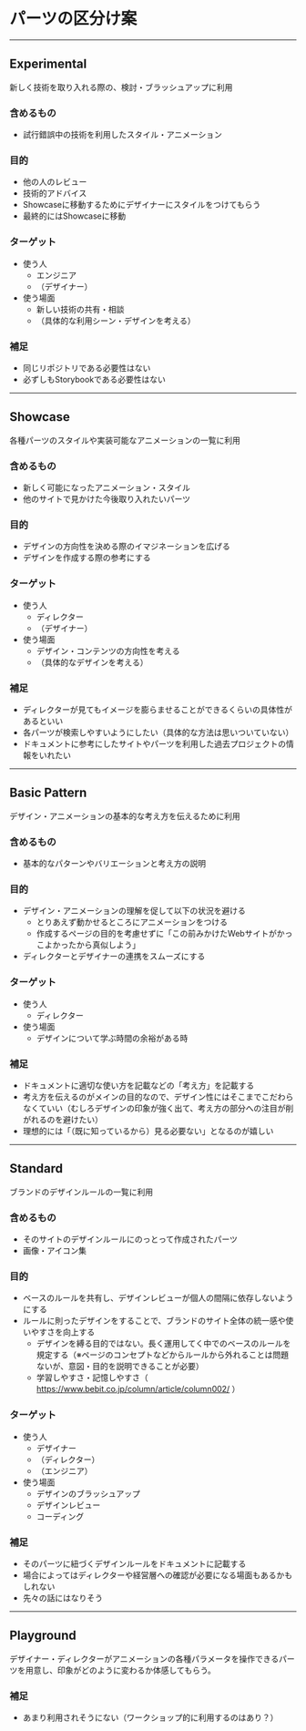 # パーツの区分け案

---

## Experimental
新しく技術を取り入れる際の、検討・ブラッシュアップに利用

### 含めるもの
- 試行錯誤中の技術を利用したスタイル・アニメーション

### 目的
- 他の人のレビュー
- 技術的アドバイス
- Showcaseに移動するためにデザイナーにスタイルをつけてもらう
- 最終的にはShowcaseに移動

### ターゲット
- 使う人
  - エンジニア
  - （デザイナー）
- 使う場面
  - 新しい技術の共有・相談
  - （具体的な利用シーン・デザインを考える）

### 補足
- 同じリポジトリである必要性はない
- 必ずしもStorybookである必要性はない

---

## Showcase
各種パーツのスタイルや実装可能なアニメーションの一覧に利用

### 含めるもの
- 新しく可能になったアニメーション・スタイル
- 他のサイトで見かけた今後取り入れたいパーツ

### 目的
- デザインの方向性を決める際のイマジネーションを広げる
- デザインを作成する際の参考にする

### ターゲット
- 使う人
  - ディレクター
  - （デザイナー）
- 使う場面
  - デザイン・コンテンツの方向性を考える
  - （具体的なデザインを考える）

### 補足
- ディレクターが見てもイメージを膨らませることができるくらいの具体性があるといい
- 各パーツが検索しやすいようにしたい（具体的な方法は思いついていない）
- ドキュメントに参考にしたサイトやパーツを利用した過去プロジェクトの情報をいれたい

---

## Basic Pattern
デザイン・アニメーションの基本的な考え方を伝えるために利用

### 含めるもの
- 基本的なパターンやバリエーションと考え方の説明

### 目的
- デザイン・アニメーションの理解を促して以下の状況を避ける
  - とりあえず動かせるところにアニメーションをつける
  - 作成するページの目的を考慮せずに「この前みかけたWebサイトがかっこよかったから真似しよう」
- ディレクターとデザイナーの連携をスムーズにする

### ターゲット
- 使う人
  - ディレクター
- 使う場面
  - デザインについて学ぶ時間の余裕がある時

### 補足
- ドキュメントに適切な使い方を記載などの「考え方」を記載する
- 考え方を伝えるのがメインの目的なので、デザイン性にはそこまでこだわらなくていい（むしろデザインの印象が強く出て、考え方の部分への注目が削がれるのを避けたい）
- 理想的には「（既に知っているから）見る必要ない」となるのが嬉しい

---

## Standard
ブランドのデザインルールの一覧に利用

### 含めるもの
- そのサイトのデザインルールにのっとって作成されたパーツ
- 画像・アイコン集

### 目的
- ベースのルールを共有し、デザインレビューが個人の間隔に依存しないようにする
- ルールに則ったデザインをすることで、ブランドのサイト全体の統一感や使いやすさを向上する
  - デザインを縛る目的ではない。長く運用してく中でのベースのルールを規定する（※ページのコンセプトなどからルールから外れることは問題ないが、意図・目的を説明できることが必要）
  - 学習しやすさ・記憶しやすさ（ https://www.bebit.co.jp/column/article/column002/ ）

### ターゲット
- 使う人
  - デザイナー
  - （ディレクター）
  - （エンジニア）
- 使う場面
  - デザインのブラッシュアップ
  - デザインレビュー
  - コーディング

### 補足
- そのパーツに紐づくデザインルールをドキュメントに記載する
- 場合によってはディレクターや経営層への確認が必要になる場面もあるかもしれない
- 先々の話にはなりそう

---

## Playground
デザイナー・ディレクターがアニメーションの各種パラメータを操作できるパーツを用意し、印象がどのように変わるか体感してもらう。

### 補足
- あまり利用されそうにない（ワークショップ的に利用するのはあり？）

